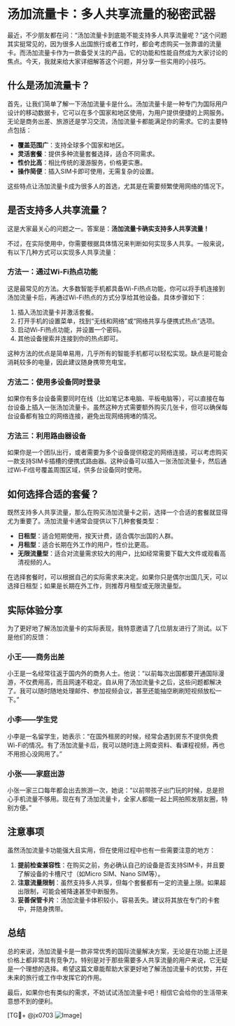 # 汤加流量卡：多人共享流量的秘密武器

最近，不少朋友都在问：“汤加流量卡到底能不能支持多人共享流量呢？”这个问题其实挺常见的，因为很多人出国旅行或者工作时，都会考虑购买一张靠谱的流量卡。而汤加流量卡作为一款备受关注的产品，它的功能和性能自然成为大家讨论的焦点。今天，我就来给大家详细解答这个问题，并分享一些实用的小技巧。

## 什么是汤加流量卡？

首先，让我们简单了解一下汤加流量卡是什么。汤加流量卡是一种专门为国际用户设计的移动数据卡，它可以在多个国家和地区使用，为用户提供便捷的上网服务。无论是商务出差、旅游还是学习交流，汤加流量卡都能满足你的需求。它的主要特点包括：

- **覆盖范围广**：支持全球多个国家和地区。
- **灵活套餐**：提供多种流量套餐选择，适合不同需求。
- **性价比高**：相比传统的漫游服务，价格更实惠。
- **操作简便**：插入SIM卡即可使用，无需复杂的设置。

这些特点让汤加流量卡成为很多人的首选，尤其是在需要频繁使用网络的情况下。

## 是否支持多人共享流量？

这是大家最关心的问题之一。答案是：**汤加流量卡确实支持多人共享流量！**

不过，在实际使用中，你需要根据具体情况来判断如何实现多人共享。一般来说，有以下几种方式可以实现多人共享流量：

### 方法一：通过Wi-Fi热点功能

这是最常见的方法。大多数智能手机都具备Wi-Fi热点功能，你可以将手机连接到汤加流量卡后，再通过Wi-Fi热点的方式分享给其他设备。具体步骤如下：

1. 插入汤加流量卡并激活套餐。
2. 打开手机的设置菜单，找到“无线和网络”或“网络共享与便携式热点”选项。
3. 启动Wi-Fi热点功能，并设置一个密码。
4. 其他设备搜索并连接到你的热点即可。

这种方法的优点是简单易用，几乎所有的智能手机都可以轻松实现。缺点是可能会消耗较多的电量，因此建议随身携带充电宝。

### 方法二：使用多设备同时登录

如果你有多台设备需要同时在线（比如笔记本电脑、平板电脑等），可以直接在每台设备上插入一张汤加流量卡。虽然这种方式需要额外购买几张卡，但可以确保每台设备都有独立的网络连接，避免出现网络拥堵的情况。

### 方法三：利用路由器设备

如果你是一个团队出行，或者需要为多个设备提供稳定的网络连接，可以考虑购买一款支持SIM卡插槽的便携式路由器。这种设备可以插入一张汤加流量卡，然后通过Wi-Fi信号覆盖周围区域，供多台设备同时使用。

## 如何选择合适的套餐？

既然支持多人共享流量，那么在购买汤加流量卡之前，选择一个合适的套餐就显得尤为重要了。汤加流量卡通常会提供以下几种套餐类型：

- **日租型**：适合短期使用，按天计费，适合偶尔出国的人群。
- **月租型**：适合长期在外工作的用户，性价比更高。
- **无限流量型**：适合对流量需求较大的用户，比如经常需要下载大文件或观看高清视频的人。

在选择套餐时，可以根据自己的实际需求来决定。如果你只是偶尔出国几天，可以选择日租型；如果是长期在外工作，则推荐月租型或无限流量型。

## 实际体验分享

为了更好地了解汤加流量卡的实际表现，我特意邀请了几位朋友进行了测试。以下是他们的反馈：

### 小王——商务出差

小王是一名经常往返于国内外的商务人士。他说：“以前每次出国都要开通国际漫游，不仅费用高，而且网速不稳定。自从用了汤加流量卡之后，这些问题都解决了。我可以随时随地处理邮件、参加视频会议，甚至还能抽空刷刷短视频放松一下。”

### 小李——学生党

小李是一名留学生，她表示：“在国外租房的时候，经常会遇到房东不提供免费Wi-Fi的情况。有了汤加流量卡后，我可以随时连上网查资料、看课程视频，再也不用担心没网用了。”

### 小张——家庭出游

小张一家三口每年都会出去旅游一次，她说：“以前带孩子出门玩的时候，总是担心手机流量不够用。现在有了汤加流量卡，全家人都能一起上网拍照发朋友圈，特别方便。”

## 注意事项

虽然汤加流量卡功能强大且实用，但在使用过程中也有一些需要注意的地方：

1. **提前检查兼容性**：在购买之前，务必确认自己的设备是否支持SIM卡，并且要了解设备的卡槽尺寸（如Micro SIM、Nano SIM等）。
2. **注意流量限制**：虽然支持多人共享，但每个套餐都有一定的流量上限。如果超出限制，可能会被降速甚至中断服务。
3. **妥善保管卡片**：汤加流量卡体积较小，容易丢失。建议将其放在专门的卡套中，并随身携带。

## 总结

总的来说，汤加流量卡是一款非常优秀的国际流量解决方案，无论是在功能上还是价格上都非常具有竞争力。特别是对于那些需要多人共享流量的用户来说，它无疑是一个理想的选择。希望这篇文章能帮助大家更好地了解汤加流量卡的优势，并在未来的旅行或工作中发挥它的作用。

最后，如果你也有类似的需求，不妨试试汤加流量卡吧！相信它会给你的生活带来意想不到的便利。

[TG💪+ @jx0703 ![Image](https://github.com/user-attachments/assets/dbca1d08-cadb-493c-b0ec-ad6f7a83f270)]